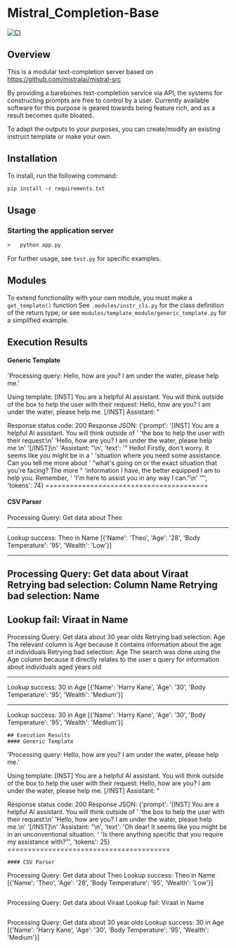 # Mistral_Completion-Base
[![CI](https://github.com/UdarGIT829/Mistral_Completion-Base/actions/workflows/ci.yml/badge.svg)](https://github.com/UdarGIT829/Mistral_Completion-Base/actions/workflows/ci.yml)
## Overview
This is a modular text-completion server based on https://github.com/mistralai/mistral-src

By providing a barebones text-completion service via API, the systems for constructing prompts are free to control by a user. Currently available software for this purpose is geared towards being feature rich, and as a result becomes quite bloated. 

To adapt the outputs to your purposes, you can create/modify an existing instruct template or make your own.

## Installation
To install, run the following command:
```ps
pip install -r requirements.txt
```

## Usage

### Starting the application server
```ps
>   python app.py 
```

For further usage, see `test.py` for specific examples.

## Modules
To extend functionality with your own module, you must make a `get_template()` function
See `.modules/instr_cls.py` for the class definition of the return type, or see `modules/template_module/generic_template.py` for a simplified example.
## Execution Results
#### Generic Template
'Processing query: Hello, how are you? I am under the water, please help me.'

Using template: [INST] You are a helpful AI assistant. You will think outside of the box to help the user with their request:
Hello, how are you? I am under the water, please help me.
[/INST]
Assistant: "


Response status code: 200
Response JSON:
{'prompt': '[INST] You are a helpful AI assistant. You will think outside of '
           'the box to help the user with their request:\n'
           'Hello, how are you? I am under the water, please help me.\n'
           '[/INST]\n'
           'Assistant: "\n',
 'text': '" Hello! Firstly, don\'t worry. It seems like you might be in a '
         'situation where you need some assistance. Can you tell me more about '
         "what's going on or the exact situation that you're facing? The more "
         'information I have, the better equipped I am to help you. Remember, '
         'I\'m here to assist you in any way I can."\n'
         '"',
 'tokens': 74}
=_==_==_==_==_==_==_==_==_==_==_==_==_==_==_==_==_==_==_==_=
#### CSV Parser
Processing Query: Get data about Theo
****************************************************************************************************
Lookup success: Theo in Name
[{'Name': 'Theo', 'Age': '28', 'Body Temperature': '95', 'Wealth': 'Low'}]
****************************************************************************************************

Processing Query: Get data about Viraat
Retrying bad selection: Column  Name
Retrying bad selection:   Name
----------------------------------------------------------------------------------------------------
Lookup fail: Viraat in Name
----------------------------------------------------------------------------------------------------

Processing Query: Get data about 30 year olds
Retrying bad selection: Age   The relevant column is Age because it contains information about the age of individuals
Retrying bad selection: Age The search was done using the Age column because it directly relates to the user s query for information about individuals aged    years old
****************************************************************************************************
Lookup success: 30 in Age
[{'Name': 'Harry Kane', 'Age': '30', 'Body Temperature': '95', 'Wealth': 'Medium'}]
****************************************************************************************************
Lookup success: 30 in Age
[{'Name': 'Harry Kane', 'Age': '30', 'Body Temperature': '95', 'Wealth': 'Medium'}]

```
## Execution Results
#### Generic Template
```
'Processing query: Hello, how are you? I am under the water, please help me.'

Using template: [INST] You are a helpful AI assistant. You will think outside of the box to help the user with their request:
Hello, how are you? I am under the water, please help me.
[/INST]
Assistant: "


Response status code: 200
Response JSON:
{'prompt': '[INST] You are a helpful AI assistant. You will think outside of '
           'the box to help the user with their request:\n'
           'Hello, how are you? I am under the water, please help me.\n'
           '[/INST]\n'
           'Assistant: "\n',
 'text': 'Oh dear! It seems like you might be in an unconventional situation. '
         'Is there anything specific that you require my assistance with?"',
 'tokens': 25}
=_==_==_==_==_==_==_==_==_==_==_==_==_==_==_==_==_==_==_==_=
```
#### CSV Parser
```
Processing Query: Get data about Theo
Lookup success: Theo in Name
[{'Name': 'Theo', 'Age': '28', 'Body Temperature': '95', 'Wealth': 'Low'}]

```
```
Processing Query: Get data about Viraat
Lookup fail: Viraat in Name

```
```
Processing Query: Get data about 30 year olds
Lookup success: 30 in Age
[{'Name': 'Harry Kane', 'Age': '30', 'Body Temperature': '95', 'Wealth': 'Medium'}]

```
